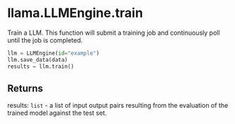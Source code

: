 # llama.LLMEngine.train

Train a LLM. This function will submit a training job and continuously poll until the job is completed.

```python
llm = LLMEngine(id="example")
llm.save_data(data)
results = llm.train()
```

## Returns

results: `list` - a list of input output pairs resulting from the evaluation of the trained model against the test set.
